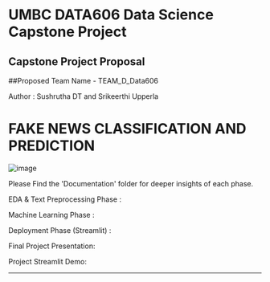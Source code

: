 # UMBC DATA606 Data Science Capstone Project

## Capstone Project Proposal

##Proposed Team Name - TEAM_D_Data606

Author : Sushrutha DT and Srikeerthi Upperla 

# FAKE NEWS CLASSIFICATION AND PREDICTION

![image](https://user-images.githubusercontent.com/98927072/153283455-74b6119b-51b2-4c09-a95c-f961c636b736.png)

Please Find the 'Documentation' folder for deeper insights of each phase. 

EDA & Text Preprocessing Phase : 

Machine Learning Phase : 

Deployment Phase (Streamlit) : 

Final Project Presentation: 

Project Streamlit Demo: 

-------------------------------------------------------------------------------------------------------------------------------------------------------------



